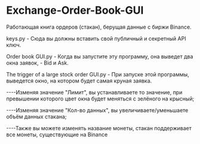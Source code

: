 # Exchange-Order-Book-GUI
Работающая книга ордеров (стакан), берущая данные с биржи Binance.

keys.py - Сюда вы должны вставить свой публичный и секретный API ключ.

Order book GUI.py - Когда вы запустите эту программу, она выведет два окна заявок, - Bid и Ask.

The trigger of a large stock order GUI.py - При запуске этой программы, выведется окно, на котором будет самая круная заявка.

----Изменяя значение "Лимит", вы устанавливаете то значение, при превышении которого цвет окна будет меняться с зелёного на крысный;
  
----Изменяя значение "Кол-во данных", вы увеличиваете/уменьшаете объём данных стакана;
  
----Также вы можете изменять название монеты, стакан поддерживает все монеты, существующие на Binance
